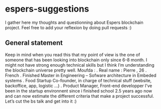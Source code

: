 # espers-suggestions
I gather here my thoughts and questionning about Espers blockchain project. Feel free to add your reflexion by doing pull requests :)

## General statement
Keep in mind when you read this that my point of view is the one of someone that has been looking into blockchain only since 6-8 month. I might not have strong enough technical skills but I think I’m understanding the blockchain universe pretty well. 
Moufda : 
 . Real name : Pierre , 26
 . French
 . Finished Master in Engineering – Sofware architecture in Embeded systems
 . Food Startup Co-founder, in charge of technical stuff (website, backoffice, app, logistic …)
 . Product Manager, Front-end developper 
I’ve been in the startup environnent since i finished school 2.5 years ago now and can now estimate the different criteria that make a project successful. 
Let’s cut the bs talk and get into it :)
